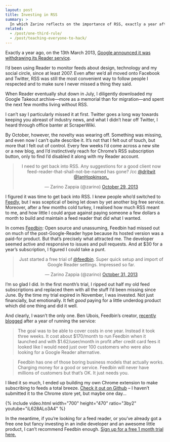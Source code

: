 ```yaml
---
layout: post
title: Investing in RSS
summary: >
  In which Zarino reflects on the importance of RSS, exactly a year after Google Reader’s demise. And explains why he happily pays £2 a month for a replacement service.
related:
  - /post/one-third-rule/
  - /post/teaching-everyone-to-hack/
---
```


Exactly a year ago, on the 13th March 2013, [Google announced it was withdrawing its Reader service](http://googlereader.blogspot.co.uk/2013/03/powering-down-google-reader.html).

I’d been using Reader to monitor feeds about design, technology and my social circle, since at least 2007. Even after we’d all moved onto Facebook and Twitter, RSS was still the most convenient way to follow people I respected and to make sure I never missed a thing they said.

When Reader eventually shut down in July, I diligently downloaded my Google Takeout archive—more as a memorial than for migration—and spent the next few months living without RSS.

I can’t say I particularly missed it at first. Twitter goes a long way towards keeping you abreast of industry news, and what I didn’t hear off Twitter, I heard through office banter at ScraperWiki.

By October, however, the novelty was wearing off. Something was missing, and even now I can’t quite describe it. It’s not that I felt out of touch, but more that I felt out of control. Every few weeks I’d come across a new site or a new blog, and I’d instinctively reach for Chrome’s RSS subscription button, only to find I’d disabled it along with my Reader account.

<blockquote class="twitter-tweet" lang="en" align="center"><p>I need to get back into RSS. Any suggestions for a good client now feed-reader-that-shall-not-be-named has gone? /cc <a href="https://twitter.com/drjtwit">@drjtwit</a> <a href="https://twitter.com/IanHopkinson_">@IanHopkinson_</a></p>&mdash; Zarino Zappia (@zarino) <a href="https://twitter.com/zarino/statuses/395324709509681152">October 29, 2013</a></blockquote>

I figured it was time to get back into RSS. I knew people who’d switched to [Feedly](http://feedly.com/), but I was sceptical of being let down by yet another big free service. Moreover, after a few months cold turkey, I realised how much RSS meant to me, and how little I could argue against paying someone a few dollars a month to build and maintain a feed reader that did what I wanted.

In comes [Feedbin](https://feedbin.com): Open source and unassuming, Feedbin had missed out on much of the post-Google-Reader hype because its hosted version was a paid-for product. But that’s precisely what attracted me. The developer seemed active and responsive to issues and pull requests. And at $30 for a year’s subscription, I figured I could take a punt.

<blockquote class="twitter-tweet" lang="en" align="center"><p>Just started a free trial of <a href="https://twitter.com/feedbin">@feedbin</a>. Super quick setup and import of Google Reader settings. Impressed so far.</p>&mdash; Zarino Zappia (@zarino) <a href="https://twitter.com/zarino/statuses/395822700796846080">October 31, 2013</a></blockquote>

I’m so glad I did. In the first month’s trial, I ripped out half my old feed subscriptions and replaced them with all the stuff I’d been missing since June. By the time my trial expired in November, I was invested. Not just financially, but emotionally. It felt *good* paying for a little underdog product which did one thing and did it well.

And clearly, I wasn’t the only one. Ben Ubois, Feedbin’s creator, [recently blogged](http://blog.feedbin.com/2014/03/11/feedbins-first-year/) after a year of running the service:

> The goal was to be able to cover costs in one year. Instead it took three weeks. It cost about $170/month to run Feedbin when it launched and with $1.62/user/month in profit after credit card fees it looked like I would need just over 100 customers who were also looking for a Google Reader alternative.

> Feedbin has one of those boring business models that actually works. Charging money for a good or service. Feedbin will never have millions of customers but that’s OK. It just needs you.

I liked it so much, I ended up building my own Chrome extension to make subscribing to feeds a total breeze. [Check it out on Github](https://github.com/zarino/subscribe-with-feedbin) – I haven’t submitted it to the Chrome store yet, but maybe one day…

{% include video.html width="700" height="470" ratio="3by2" youtube="iL628ALo3A4" %}

In the meantime, if you’re looking for a feed reader, or you’ve already got a free one but fancy investing in an indie developer and an awesome little product, I can’t recommend Feedbin enough. [Sign&nbsp;up for a free 1 month trial here.](https://feedbin.com)

<script async src="//platform.twitter.com/widgets.js" charset="utf-8"></script>
